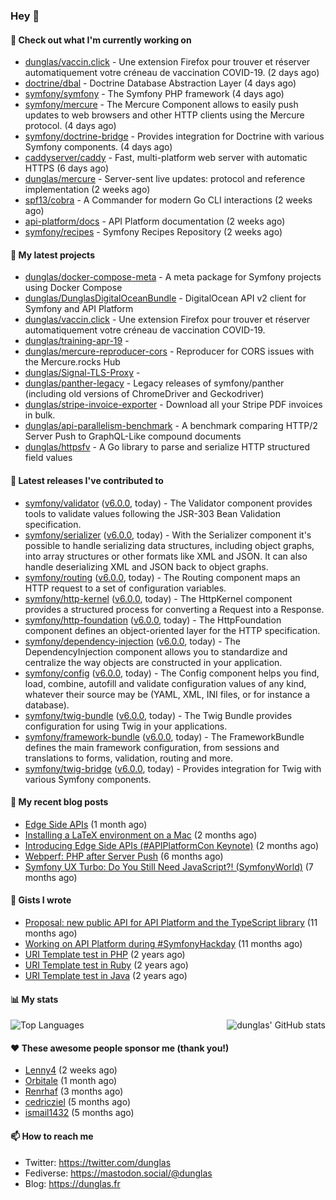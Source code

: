 ### Hey 👋

#### 👷 Check out what I'm currently working on

- [dunglas/vaccin.click](https://github.com/dunglas/vaccin.click) - Une extension Firefox pour trouver et réserver automatiquement votre créneau de vaccination COVID-19. (2 days ago)
- [doctrine/dbal](https://github.com/doctrine/dbal) - Doctrine Database Abstraction Layer (4 days ago)
- [symfony/symfony](https://github.com/symfony/symfony) - The Symfony PHP framework (4 days ago)
- [symfony/mercure](https://github.com/symfony/mercure) - The Mercure Component allows to easily push updates to web browsers and other HTTP clients using the Mercure protocol. (4 days ago)
- [symfony/doctrine-bridge](https://github.com/symfony/doctrine-bridge) - Provides integration for Doctrine with various Symfony components. (4 days ago)
- [caddyserver/caddy](https://github.com/caddyserver/caddy) - Fast, multi-platform web server with automatic HTTPS (6 days ago)
- [dunglas/mercure](https://github.com/dunglas/mercure) - Server-sent live updates: protocol and reference implementation (2 weeks ago)
- [spf13/cobra](https://github.com/spf13/cobra) - A Commander for modern Go CLI interactions (2 weeks ago)
- [api-platform/docs](https://github.com/api-platform/docs) - API Platform documentation (2 weeks ago)
- [symfony/recipes](https://github.com/symfony/recipes) - Symfony Recipes Repository (2 weeks ago)

#### 🌱 My latest projects

- [dunglas/docker-compose-meta](https://github.com/dunglas/docker-compose-meta) - A meta package for Symfony projects using Docker Compose
- [dunglas/DunglasDigitalOceanBundle](https://github.com/dunglas/DunglasDigitalOceanBundle) - DigitalOcean API v2 client for Symfony and API Platform
- [dunglas/vaccin.click](https://github.com/dunglas/vaccin.click) - Une extension Firefox pour trouver et réserver automatiquement votre créneau de vaccination COVID-19.
- [dunglas/training-apr-19](https://github.com/dunglas/training-apr-19) - 
- [dunglas/mercure-reproducer-cors](https://github.com/dunglas/mercure-reproducer-cors) - Reproducer for CORS issues with the Mercure.rocks Hub
- [dunglas/Signal-TLS-Proxy](https://github.com/dunglas/Signal-TLS-Proxy) - 
- [dunglas/panther-legacy](https://github.com/dunglas/panther-legacy) - Legacy releases of symfony/panther (including old versions of ChromeDriver and Geckodriver)
- [dunglas/stripe-invoice-exporter](https://github.com/dunglas/stripe-invoice-exporter) - Download all your Stripe PDF invoices in bulk.
- [dunglas/api-parallelism-benchmark](https://github.com/dunglas/api-parallelism-benchmark) - A benchmark comparing HTTP/2 Server Push to GraphQL-Like compound documents
- [dunglas/httpsfv](https://github.com/dunglas/httpsfv) - A Go library to parse and serialize HTTP structured field values

#### 🔭 Latest releases I've contributed to

- [symfony/validator](https://github.com/symfony/validator) ([v6.0.0](https://github.com/symfony/validator/releases/tag/v6.0.0), today) - The Validator component provides tools to validate values following the JSR-303 Bean Validation specification.
- [symfony/serializer](https://github.com/symfony/serializer) ([v6.0.0](https://github.com/symfony/serializer/releases/tag/v6.0.0), today) - With the Serializer component it&#39;s possible to handle serializing data structures, including object graphs, into array structures or other formats like XML and JSON. It can also handle deserializing XML and JSON back to object graphs.
- [symfony/routing](https://github.com/symfony/routing) ([v6.0.0](https://github.com/symfony/routing/releases/tag/v6.0.0), today) - The Routing component maps an HTTP request to a set of configuration variables.
- [symfony/http-kernel](https://github.com/symfony/http-kernel) ([v6.0.0](https://github.com/symfony/http-kernel/releases/tag/v6.0.0), today) - The HttpKernel component provides a structured process for converting a Request into a Response.
- [symfony/http-foundation](https://github.com/symfony/http-foundation) ([v6.0.0](https://github.com/symfony/http-foundation/releases/tag/v6.0.0), today) - The HttpFoundation component defines an object-oriented layer for the HTTP specification.
- [symfony/dependency-injection](https://github.com/symfony/dependency-injection) ([v6.0.0](https://github.com/symfony/dependency-injection/releases/tag/v6.0.0), today) - The DependencyInjection component allows you to standardize and centralize the way objects are constructed in your application.
- [symfony/config](https://github.com/symfony/config) ([v6.0.0](https://github.com/symfony/config/releases/tag/v6.0.0), today) - The Config component helps you find, load, combine, autofill and validate configuration values of any kind, whatever their source may be (YAML, XML, INI files, or for instance a database).
- [symfony/twig-bundle](https://github.com/symfony/twig-bundle) ([v6.0.0](https://github.com/symfony/twig-bundle/releases/tag/v6.0.0), today) - The Twig Bundle provides configuration for using Twig in your applications.
- [symfony/framework-bundle](https://github.com/symfony/framework-bundle) ([v6.0.0](https://github.com/symfony/framework-bundle/releases/tag/v6.0.0), today) - The FrameworkBundle defines the main framework configuration, from sessions and translations to forms, validation, routing and more.
- [symfony/twig-bridge](https://github.com/symfony/twig-bridge) ([v6.0.0](https://github.com/symfony/twig-bridge/releases/tag/v6.0.0), today) - Provides integration for Twig with various Symfony components.

#### 📜 My recent blog posts

- [Edge Side APIs](https://dunglas.fr/2021/10/edge-side-apis/) (1 month ago)
- [Installing a LaTeX environment on a Mac](https://dunglas.fr/2021/09/installing-a-latex-environment-on-a-mac/) (2 months ago)
- [Introducing Edge Side APIs (#APIPlatformCon Keynote)](https://dunglas.fr/2021/09/introducing-edge-side-apis-apiplatformcon-keynote/) (2 months ago)
- [Webperf: PHP after Server Push](https://dunglas.fr/2021/05/webperf-php-after-server-push/) (6 months ago)
- [Symfony UX Turbo: Do You Still Need JavaScript?! (SymfonyWorld)](https://dunglas.fr/2021/04/symfony-ux-turbo-do-you-still-need-javascript/) (7 months ago)

#### 📓 Gists I wrote

- [Proposal: new public API for API Platform and the TypeScript library](https://gist.github.com/4da2026f34bf7f18e1db955ef8a9b417) (11 months ago)
- [Working on API Platform during #SymfonyHackday](https://gist.github.com/3949272d40e6390cdd2850a4f312a02a) (11 months ago)
- [URI Template test in PHP](https://gist.github.com/5b10b586427cf66e78a968f82f80691a) (2 years ago)
- [URI Template test in Ruby](https://gist.github.com/ec793690f66167cb849c02284ecf748d) (2 years ago)
- [URI Template test in Java](https://gist.github.com/788b70312231d24e46d7632c634784f5) (2 years ago)

#### 📊 My stats

<img align="right" alt="dunglas' GitHub stats" src="https://github-readme-stats.vercel.app/api?username=dunglas&count_private=1&show_icons=true">

![Top Languages](https://github-readme-stats.vercel.app/api/top-langs/?username=dunglas)

#### ❤️ These awesome people sponsor me (thank you!)

- [Lenny4](https://github.com/Lenny4) (2 weeks ago)
- [Orbitale](https://github.com/Orbitale) (1 month ago)
- [Renrhaf](https://github.com/Renrhaf) (3 months ago)
- [cedricziel](https://github.com/cedricziel) (5 months ago)
- [ismail1432](https://github.com/ismail1432) (5 months ago)

#### 📫 How to reach me

- Twitter: https://twitter.com/dunglas
- Fediverse: https://mastodon.social/@dunglas
- Blog: https://dunglas.fr
